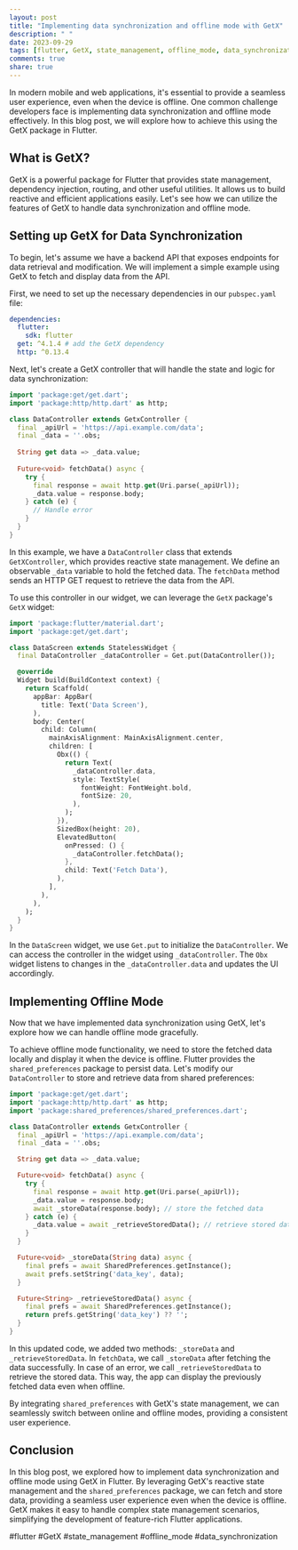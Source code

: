 ```yaml
---
layout: post
title: "Implementing data synchronization and offline mode with GetX"
description: " "
date: 2023-09-29
tags: [flutter, GetX, state_management, offline_mode, data_synchronization]
comments: true
share: true
---
```


In modern mobile and web applications, it's essential to provide a seamless user experience, even when the device is offline. One common challenge developers face is implementing data synchronization and offline mode effectively. In this blog post, we will explore how to achieve this using the GetX package in Flutter.

## What is GetX?

GetX is a powerful package for Flutter that provides state management, dependency injection, routing, and other useful utilities. It allows us to build reactive and efficient applications easily. Let's see how we can utilize the features of GetX to handle data synchronization and offline mode.

## Setting up GetX for Data Synchronization

To begin, let's assume we have a backend API that exposes endpoints for data retrieval and modification. We will implement a simple example using GetX to fetch and display data from the API.

First, we need to set up the necessary dependencies in our `pubspec.yaml` file:

```yaml
dependencies:
  flutter:
    sdk: flutter
  get: ^4.1.4 # add the GetX dependency
  http: ^0.13.4
```

Next, let's create a GetX controller that will handle the state and logic for data synchronization:

```dart
import 'package:get/get.dart';
import 'package:http/http.dart' as http;

class DataController extends GetxController {
  final _apiUrl = 'https://api.example.com/data';
  final _data = ''.obs;
  
  String get data => _data.value;
  
  Future<void> fetchData() async {
    try {
      final response = await http.get(Uri.parse(_apiUrl));
      _data.value = response.body;
    } catch (e) {
      // Handle error
    }
  }
}
```

In this example, we have a `DataController` class that extends `GetXController`, which provides reactive state management. We define an observable `_data` variable to hold the fetched data. The `fetchData` method sends an HTTP GET request to retrieve the data from the API.

To use this controller in our widget, we can leverage the `GetX` package's `GetX` widget:

```dart
import 'package:flutter/material.dart';
import 'package:get/get.dart';

class DataScreen extends StatelessWidget {
  final DataController _dataController = Get.put(DataController());

  @override
  Widget build(BuildContext context) {
    return Scaffold(
      appBar: AppBar(
        title: Text('Data Screen'),
      ),
      body: Center(
        child: Column(
          mainAxisAlignment: MainAxisAlignment.center,
          children: [
            Obx(() {
              return Text(
                _dataController.data,
                style: TextStyle(
                  fontWeight: FontWeight.bold,
                  fontSize: 20,
                ),
              );
            }),
            SizedBox(height: 20),
            ElevatedButton(
              onPressed: () {
                _dataController.fetchData();
              },
              child: Text('Fetch Data'),
            ),
          ],
        ),
      ),
    );
  }
}
```

In the `DataScreen` widget, we use `Get.put` to initialize the `DataController`. We can access the controller in the widget using `_dataController`. The `Obx` widget listens to changes in the `_dataController.data` and updates the UI accordingly.

## Implementing Offline Mode

Now that we have implemented data synchronization using GetX, let's explore how we can handle offline mode gracefully.

To achieve offline mode functionality, we need to store the fetched data locally and display it when the device is offline. Flutter provides the `shared_preferences` package to persist data. Let's modify our `DataController` to store and retrieve data from shared preferences:

```dart
import 'package:get/get.dart';
import 'package:http/http.dart' as http;
import 'package:shared_preferences/shared_preferences.dart';

class DataController extends GetxController {
  final _apiUrl = 'https://api.example.com/data';
  final _data = ''.obs;

  String get data => _data.value;

  Future<void> fetchData() async {
    try {
      final response = await http.get(Uri.parse(_apiUrl));
      _data.value = response.body;
      await _storeData(response.body); // store the fetched data
    } catch (e) {
      _data.value = await _retrieveStoredData(); // retrieve stored data on error
    }
  }

  Future<void> _storeData(String data) async {
    final prefs = await SharedPreferences.getInstance();
    await prefs.setString('data_key', data);
  }

  Future<String> _retrieveStoredData() async {
    final prefs = await SharedPreferences.getInstance();
    return prefs.getString('data_key') ?? '';
  }
}
```

In this updated code, we added two methods: `_storeData` and `_retrieveStoredData`. In `fetchData`, we call `_storeData` after fetching the data successfully. In case of an error, we call `_retrieveStoredData` to retrieve the stored data. This way, the app can display the previously fetched data even when offline.

By integrating `shared_preferences` with GetX's state management, we can seamlessly switch between online and offline modes, providing a consistent user experience.

## Conclusion

In this blog post, we explored how to implement data synchronization and offline mode using GetX in Flutter. By leveraging GetX's reactive state management and the `shared_preferences` package, we can fetch and store data, providing a seamless user experience even when the device is offline. GetX makes it easy to handle complex state management scenarios, simplifying the development of feature-rich Flutter applications.

#flutter #GetX #state_management #offline_mode #data_synchronization
